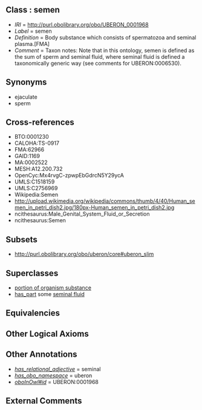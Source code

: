 
## Class : semen

 * *IRI* = http://purl.obolibrary.org/obo/UBERON_0001968
 * *Label* = semen
 * *Definition* = Body substance which consists of spermatozoa and seminal plasma.[FMA]
 * *Comment* = Taxon notes: Note that in this ontology, semen is defined as the sum of sperm and seminal fluid, where seminal fluid is defined a taxonomically generic way (see comments for UBERON:0006530).

## Synonyms

 * ejaculate
 * sperm

## Cross-references

 * BTO:0001230
 * CALOHA:TS-0917
 * FMA:62966
 * GAID:1169
 * MA:0002522
 * MESH:A12.200.732
 * OpenCyc:Mx4rvgC-zpwpEbGdrcN5Y29ycA
 * UMLS:C1518159
 * UMLS:C2756969
 * Wikipedia:Semen
 * http://upload.wikimedia.org/wikipedia/commons/thumb/4/40/Human_semen_in_petri_dish2.jpg/180px-Human_semen_in_petri_dish2.jpg
 * ncithesaurus:Male_Genital_System_Fluid_or_Secretion
 * ncithesaurus:Semen

## Subsets

 * http://purl.obolibrary.org/obo/uberon/core#uberon_slim

## Superclasses

 * [portion of organism substance](../../UBERON/63/UBERON_0000463.md)
 * [has_part](../../BFO/51/BFO_0000051.md) some [seminal fluid](../../UBERON/30/UBERON_0006530.md)

## Equivalencies


## Other Logical Axioms


## Other Annotations

 * *[has_relational_adjective](../../UBPROP/07/UBPROP_0000007.md)* = seminal
 * *[has_obo_namespace](../../ce/oboInOwl#hasOBONamespace.md)* = uberon
 * *[oboInOwl#id](../../id/oboInOwl#id.md)* = UBERON:0001968

## External Comments

